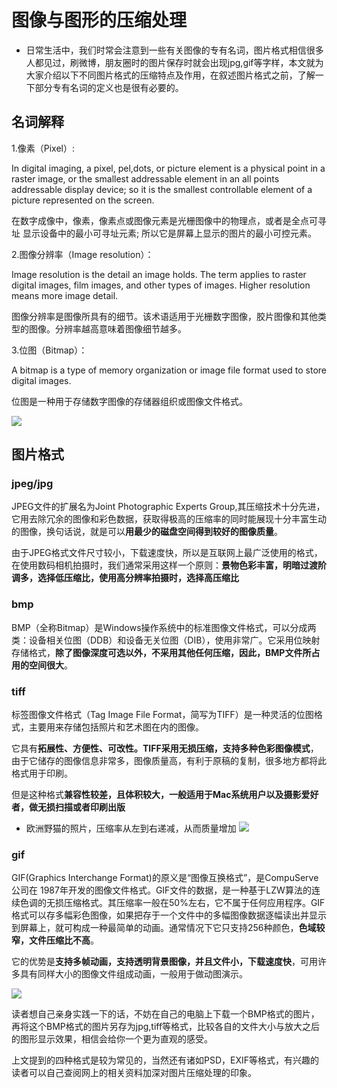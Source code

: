 # 图像与图形的压缩处理
* 日常生活中，我们时常会注意到一些有关图像的专有名词，图片格式相信很多人都见过，刷微博，朋友圈时的图片保存时就会出现jpg,gif等字样，本文就为大家介绍以下不同图片格式的压缩特点及作用，在叙述图片格式之前，了解一下部分专有名词的定义也是很有必要的。
## 名词解释
1.像素（Pixel）:

In digital imaging, a pixel, pel,dots, or picture element is a physical point in a raster image, or the smallest addressable element in an all points addressable display device; so it is the smallest controllable element of a picture represented on the screen.

在数字成像中，像素，像素点或图像元素是光栅图像中的物理点，或者是全点可寻址 显示设备中的最小可寻址元素; 所以它是屏幕上显示的图片的最小可控元素。

2.图像分辨率（Image resolution）：

Image resolution is the detail an image holds. The term applies to raster digital images, film images, and other types of images. Higher resolution means more image detail.

图像分辨率是图像所具有的细节。该术语适用于光栅数字图像，胶片图像和其他类型的图像。分辨率越高意味着图像细节越多。

3.位图（Bitmap）：

A bitmap is a type of memory organization or image file format used to store digital images. 

位图是一种用于存储数字图像的存储器组织或图像文件格式。

![](https://upload.wikimedia.org/wikipedia/commons/2/2b/Pixel-example.png)

## 图片格式
### jpeg/jpg

JPEG文件的扩展名为Joint Photographic Experts Group,其压缩技术十分先进，它用去除冗余的图像和彩色数据，获取得极高的压缩率的同时能展现十分丰富生动的图像，换句话说，就是可以**用最少的磁盘空间得到较好的图像质量**。

由于JPEG格式文件尺寸较小，下载速度快，所以是互联网上最广泛使用的格式，在使用数码相机拍摄时，我们通常采用这样一个原则：**景物色彩丰富，明暗过渡阶调多，选择低压缩比，使用高分辨率拍摄时，选择高压缩比**

### bmp

BMP（全称Bitmap）是Windows操作系统中的标准图像文件格式，可以分成两类：设备相关位图（DDB）和设备无关位图（DIB），使用非常广。它采用位映射存储格式，**除了图像深度可选以外，不采用其他任何压缩，因此，BMP文件所占用的空间很大**。



### tiff
标签图像文件格式（Tag Image File Format，简写为TIFF）是一种灵活的位图格式，主要用来存储包括照片和艺术图在内的图像。

它具有**拓展性、方便性、可改性。TIFF采用无损压缩，支持多种色彩图像模式**，由于它储存的图像信息非常多，图像质量高，有利于原稿的复制，很多地方都将此格式用于印刷。

但是这种格式**兼容性较差，且体积较大，一般适用于Mac系统用户以及摄影爱好者，做无损扫描或者印刷出版**

* 欧洲野猫的照片，压缩率从左到右递减，从而质量增加
![](https://upload.wikimedia.org/wikipedia/commons/thumb/e/e9/Felis_silvestris_silvestris_small_gradual_decrease_of_quality.png/300px-Felis_silvestris_silvestris_small_gradual_decrease_of_quality.png)

### gif

GIF(Graphics Interchange Format)的原义是“图像互换格式”，是CompuServe公司在 1987年开发的图像文件格式。GIF文件的数据，是一种基于LZW算法的连续色调的无损压缩格式。其压缩率一般在50%左右，它不属于任何应用程序。GIF格式可以存多幅彩色图像，如果把存于一个文件中的多幅图像数据逐幅读出并显示到屏幕上，就可构成一种最简单的动画。通常情况下它只支持256种颜色，**色域较窄，文件压缩比不高**。

它的优势是**支持多帧动画，支持透明背景图像，并且文件小，下载速度快**，可用许多具有同样大小的图像文件组成动画，一般用于做动图演示。

![](https://goss1.vcg.com/creative/vcg/800/new/VCG211151553549.gif)

读者想自己亲身实践一下的话，不妨在自己的电脑上下载一个BMP格式的图片，再将这个BMP格式的图片另存为jpg,tiff等格式，比较各自的文件大小与放大之后的图形显示效果，相信会给你一个更为直观的感受。

上文提到的四种格式是较为常见的，当然还有诸如PSD，EXIF等格式，有兴趣的读者可以自己查阅网上的相关资料加深对图片压缩处理的印象。
